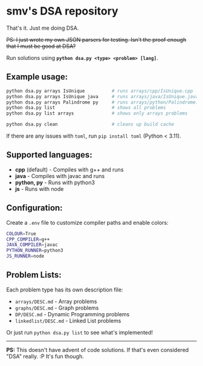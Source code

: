 # smv's DSA repository

That's it. Just me doing DSA.

~~PS: I just wrote my own JSON parsers for testing. Isn't the proof enough that I must be good at DSA?~~

Run solutions using **`python dsa.py <type> <problem> [lang]`**.

## Example usage:
```sh
python dsa.py arrays IsUnique          # runs arrays/cpp/IsUnique.cpp
python dsa.py arrays IsUnique java     # runs arrays/java/IsUnique.java
python dsa.py arrays Palindrome py     # runs arrays/python/Palindrome.py
python dsa.py list                     # shows all problems
python dsa.py list arrays              # shows only arrays problems

python dsa.py clean                    # cleans up build cache
```

If there are any issues with `toml`, run `pip install toml` (Python < 3.11).

## Supported languages:
- **cpp** (default) - Compiles with g++ and runs
- **java** - Compiles with javac and runs
- **python, py** - Runs with python3
- **js** - Runs with node

## Configuration:
Create a `.env` file to customize compiler paths and enable colors:
```bash
COLOUR=True
CPP_COMPILER=g++
JAVA_COMPILER=javac
PYTHON_RUNNER=python3
JS_RUNNER=node
```

## Problem Lists:
Each problem type has its own description file:
- `arrays/DESC.md` - Array problems
- `graphs/DESC.md` - Graph problems  
- `DP/DESC.md` - Dynamic Programming problems
- `linkedlist/DESC.md` - Linked List problems

Or just run `python dsa.py list` to see what's implemented!

---

**PS:** This doesn't have advent of code solutions. If that's even considered
"DSA" really. :P It's fun though.
